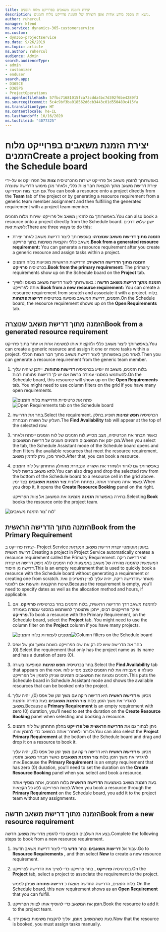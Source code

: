 ```yaml
---
title: יצירת הזמנת משאבים בפרוייקט מלוח הזמנים
description: נושא זה מספק מידע אודות אופן היצירה של הזמנת פרוייקט מלוח הזמנים.
author: ruhercul
manager: kfend
ms.service: dynamics-365-customerservice
ms.custom:
- dyn365-projectservice
ms.date: 9/26/2019
ms.topic: article
ms.author: ruhercul
audience: Admin
search.audienceType:
- admin
- customizer
- enduser
search.app:
- D365CE
- D365PS
- ProjectOperations
ms.openlocfilehash: 57fbc71681015fca73cdda4bc7d392f6be4289f3
ms.sourcegitcommit: 5c4c9bf3ba018562d6cb3443c01d550489c415fa
ms.translationtype: HT
ms.contentlocale: he-IL
ms.lasthandoff: 10/16/2020
ms.locfileid: "4077325"
---
```

# <a name="create-a-project-booking-from-the-schedule-board"></a><span data-ttu-id="32b8a-103">יצירת הזמנת משאבים בפרוייקט מלוח הזמנים</span><span class="sxs-lookup"><span data-stu-id="32b8a-103">Create a project booking from the Schedule board</span></span>

<span data-ttu-id="32b8a-104">באפשרותך להזמין משאב אל פרוייקט ישירות מהכרטיסיה **צוות** של הפרוייקט או על-ידי יצירת דרישת משאב מתוך הקצאת חבר צוות כללי, ולאחר מכן מימוש הדרישה שנוצרה עם חבר צוות הפרוייקט.</span><span class="sxs-lookup"><span data-stu-id="32b8a-104">You can book a resource onto a project directly from the **Team** tab of the project or by generating a resource requirement from a generic team member assignment and then fulfilling the generated requirement with a project team member.</span></span>

<span data-ttu-id="32b8a-105">באפשרותך גם להזמין משאב אל פרוייקט ישירות מלוח הזמנים.</span><span class="sxs-lookup"><span data-stu-id="32b8a-105">You can also book a resource onto a project directly from the Schedule board.</span></span> <span data-ttu-id="32b8a-106">ישנן שלוש דרכים לעשות זאת:</span><span class="sxs-lookup"><span data-stu-id="32b8a-106">There are three ways to do this:</span></span>

- <span data-ttu-id="32b8a-107">**הזמנה מתוך דרישת משאב שנוצרה:** באפשרותך ליצור דרישת משאב לאחר יצירת משאב כללי והקצאת משימות בתוך פרוייקט.</span><span class="sxs-lookup"><span data-stu-id="32b8a-107">**Book from a generated resource requirement:** You can generate a resource requirement after you create a generic resource and assign tasks within a project.</span></span>

- <span data-ttu-id="32b8a-108">**הזמנה מתוך הדרישה הראשית:** הדרישות הראשיות מופיעות בלוח הזמנים בכרטיסיה **פרוייקט**.</span><span class="sxs-lookup"><span data-stu-id="32b8a-108">**Book from the primary requirement:** The primary requirements show up on the Schedule board on the **Project** tab.</span></span> 

- <span data-ttu-id="32b8a-109">**הזמנה מתוך דרישת משאב חדשה** : באפשרותך ליצור דרישת משאב מאפס ולשייך אותה לפרוייקט.</span><span class="sxs-lookup"><span data-stu-id="32b8a-109">**Book from a new resource requirement:** You can create a resource requirement from scratch and associate it with a project.</span></span> <span data-ttu-id="32b8a-110">בלוח הזמנים, דרישת המשאב מופיעה בכרטיסיה **דרישות פתוחות**.</span><span class="sxs-lookup"><span data-stu-id="32b8a-110">On the Schedule board, the resource requirement shows up on the **Open Requirements** tab.</span></span>

## <a name="book-from-a-generated-resource-requirement"></a><span data-ttu-id="32b8a-111">הזמנה מתוך דרישת משאב שנוצרה</span><span class="sxs-lookup"><span data-stu-id="32b8a-111">Book from a generated resource requirement</span></span>

<span data-ttu-id="32b8a-112">באפשרותך ליצור משאב כללי ולהקצות אותו למשימה אחת או יותר בתוך פרוייקט.</span><span class="sxs-lookup"><span data-stu-id="32b8a-112">You can create a generic resource and assign it one or more tasks within a project.</span></span> <span data-ttu-id="32b8a-113">לאחר מכן באפשרותך ליצור דרישת משאב מתוך חבר הצוות הכללי.</span><span class="sxs-lookup"><span data-stu-id="32b8a-113">Then you can generate a resource requirement from the generic team member.</span></span> 

1.  <span data-ttu-id="32b8a-114">בלוח הזמנים, משאב זה יופיע בכרטיסיה **דרישות פתוחות**. ייתכן שיהיה עליך להשתמש במסנני עמודה ברשת אם יש לך דרישות פתוחות רבות.</span><span class="sxs-lookup"><span data-stu-id="32b8a-114">On the Schedule board, this resource will show up on the **Open Requirements** tab. You might need to use column filters on the grid if you have many open requirements.</span></span> 

    <span data-ttu-id="32b8a-115">![פתח את כרטיסיית הדרישות בלוח הזמנים](media/FAQ-Project-Booking-Schedule-Board-1.png "צילום מסך של טבלת הזמנות והקצאות")</span><span class="sxs-lookup"><span data-stu-id="32b8a-115">![Open Requirements tab on the Schedule board](media/FAQ-Project-Booking-Schedule-Board-1.png "Screenshot of bookings and assignments table")</span></span>

2. <span data-ttu-id="32b8a-116">בחר את הדרישה.</span><span class="sxs-lookup"><span data-stu-id="32b8a-116">Select the requirement.</span></span> <span data-ttu-id="32b8a-117">הכרטיסיה **חפש זמינות** תופיע בחלק העליון של השורה הנבחרת.</span><span class="sxs-lookup"><span data-stu-id="32b8a-117">The **Find Availability** tab will appear at the top of the selected row.</span></span>
 
3. <span data-ttu-id="32b8a-118">כאשר תבחר את הכרטיסיה, מצב מסייע לוח הזמנים של לוח הזמנים ייפתח ולאחר מכן יסנן את המשאבים הזמינים העונים על דרישת המשאבים.</span><span class="sxs-lookup"><span data-stu-id="32b8a-118">When you select the tab, the Schedule Assistant mode of the Schedule board opens and then filters the available resources that meet the resource requirement.</span></span> <span data-ttu-id="32b8a-119">לאחר מכן, ניתן להזמין משאב.</span><span class="sxs-lookup"><span data-stu-id="32b8a-119">After that, you can book a resource.</span></span>

4. <span data-ttu-id="32b8a-120">באפשרותך גם לגרור ולשחרר את השורה הנבחרת מהחלק התחתון של לוח הזמנים לתא משאב ברשת לעיל.</span><span class="sxs-lookup"><span data-stu-id="32b8a-120">You can also drag and drop the selected row from the bottom of the Schedule board to a resource cell in the grid above.</span></span> <span data-ttu-id="32b8a-121">כאשר אתה משחרר אותה, נפתחת חלונית **צור הזמנת משאבים** בצד ימין.</span><span class="sxs-lookup"><span data-stu-id="32b8a-121">When you drop it, it opens the **Create Resource Booking** panel on the right.</span></span>

    <span data-ttu-id="32b8a-122">בחירה באפשרות **הזמנה** מזמינה את המשאב אל צוות הפרוייקט.</span><span class="sxs-lookup"><span data-stu-id="32b8a-122">Selecting **Book** books the resource onto the project team.</span></span>

![לוח 'צור הזמנת משאבים'](media/FAQ-Project-Booking-Schedule-Board-6.png "")
 

## <a name="book-from-the-primary-requirement"></a><span data-ttu-id="32b8a-124">הזמנה מתוך הדרישה הראשית</span><span class="sxs-lookup"><span data-stu-id="32b8a-124">Book from the Primary Requirement</span></span>

<span data-ttu-id="32b8a-125">יצירת פרוייקט ב- Project Service באופן אוטומטי יוצרת דרישת משאב הנקראת דרישה ראשית.</span><span class="sxs-lookup"><span data-stu-id="32b8a-125">Creating a project in Project Service automatically creates a resource requirement called the Primary Requirement.</span></span> <span data-ttu-id="32b8a-126">זוהי דרישה ריקה המשמשת להזמנה מהירה של משאב באמצעות לוח הזמנים ללא ניפוק דרישה או יצירת דרישה מן היסוד.</span><span class="sxs-lookup"><span data-stu-id="32b8a-126">This is an empty requirement that is used to quickly book a resource with the Schedule board without generating a requirement or creating one from scratch.</span></span> <span data-ttu-id="32b8a-127">מאחר שהדרישה ריקה, יהיה עליך לציין תאריכים ואת שיטת ההקצאה והשעות אם רלוונטי.</span><span class="sxs-lookup"><span data-stu-id="32b8a-127">Because the requirement is empty, you’ll need to specify dates as well as the allocation method and hours, if applicable.</span></span> 

1. <span data-ttu-id="32b8a-128">להזמנת משאב דרך הדרישה הראשית, בלוח הזמנים בחר בכרטיסיה **פרוייקט**. אם יש לך פרוייקטים רבים, ייתכן שתצטרך להשתמש במסנני עמודה בעמודה **פרוייקט**.</span><span class="sxs-lookup"><span data-stu-id="32b8a-128">To book a resource with the Primary Requirement, on the Schedule board, select the **Project** tab. You might need to use the column filter on the **Project** column if you have many projects.</span></span>

   <span data-ttu-id="32b8a-129">![מסננים לעמודות בלוח הזמנים](media/FAQ-Project-Booking-Schedule-Board-2.png "צילום מסך של טבלת הזמנות והקצאות")</span><span class="sxs-lookup"><span data-stu-id="32b8a-129">![Column filters on the Schedule board](media/FAQ-Project-Booking-Schedule-Board-2.png "Screenshot of bookings and assignments table")</span></span>

2. <span data-ttu-id="32b8a-130">בחר את הדרישה שיש לה רק את שם הפרוייקט בשמה ומשך זמן של אפס (0).</span><span class="sxs-lookup"><span data-stu-id="32b8a-130">Select the requirement that only has the project name as its name and has a duration of zero (0).</span></span>

3. <span data-ttu-id="32b8a-131">בחר בכרטיסיה **חפש זמינות** המופיעה בשורה.</span><span class="sxs-lookup"><span data-stu-id="32b8a-131">Select the **Find Availability** tab that appears on the row.</span></span> <span data-ttu-id="32b8a-132">פעולה זו מעבירה את לוח הזמנים למצב מסייע לוח הזמנים ומציגה את המשאבים הזמינים שניתן להזמין אל הפרוייקט.</span><span class="sxs-lookup"><span data-stu-id="32b8a-132">This puts the Schedule board in Schedule Assistant mode and shows the available resources that can be booked onto the project.</span></span>

4. <span data-ttu-id="32b8a-133">מכיוון ש **דרישה ראשית** היא דרישה ריקה עם משך זמן של אפס (0), יהיה עליך להגדיר את משך הזמן בלוח **צור הזמנת משאבים** בעת בחירה והזמנת משאב.</span><span class="sxs-lookup"><span data-stu-id="32b8a-133">Because a **Primary Requirement** is an empty requirement with zero (0) duration, you’ll need to set the duration on the **Create Resource Booking** panel when selecting and booking a resource.</span></span>

5. <span data-ttu-id="32b8a-134">ניתן לבחור גם את **הדרישה הראשית של פרוייקט** בחלק התחתון של לוח הזמנים ולגרור ולשחרר אותה במשאב כדי להזמין אותו.</span><span class="sxs-lookup"><span data-stu-id="32b8a-134">You can also select the **Project Primary Requirement** at the bottom of the Schedule board and drag and drop it on a resource to book it.</span></span>
 
    <span data-ttu-id="32b8a-135">מכיוון ש **דרישה ראשית** היא דרישה ריקה עם משך זמן של אפס (0), יהיה עליך להגדיר את משך הזמן בלוח **צור הזמנת משאבים** כאשר תבחר משאב ותזמין אותו.</span><span class="sxs-lookup"><span data-stu-id="32b8a-135">Because the **Primary Requirement** is an empty requirement that has zero (0) duration, you’ll need to set the duration on the **Create Resource Booking** panel when you select and book a resource.</span></span>
 
    <span data-ttu-id="32b8a-136">בעת הזמנת משאב באמצעות **הדרישה הראשית** בלוח הזמנים, אתה מוסיף אותה לצוות הפרוייקט ללא כל הקצאות.</span><span class="sxs-lookup"><span data-stu-id="32b8a-136">When you book a resource through the **Primary Requirement** on the Schedule board, you add it to the project team without any assignments.</span></span>
 
## <a name="book-from-a-new-resource-requirement"></a><span data-ttu-id="32b8a-137">הזמנה מתוך דרישת משאב חדשה</span><span class="sxs-lookup"><span data-stu-id="32b8a-137">Book from a new resource requirement</span></span>
<span data-ttu-id="32b8a-138">בצע את השלבים הבאים כדי להזמין מדרישת משאב חדשה.</span><span class="sxs-lookup"><span data-stu-id="32b8a-138">Complete the following steps to book from a new resource requirement.</span></span> 

1. <span data-ttu-id="32b8a-139">עבור אל **דרישות משאבים** ובחר **חדש** כדי ליצור דרישת משאב חדשה.</span><span class="sxs-lookup"><span data-stu-id="32b8a-139">Go to **Resource Requirements** , and then select **New** to create a new resource requirement.</span></span>

2. <span data-ttu-id="32b8a-140">בכרטיסיה **פרוייקט** , בחר פרוייקט כדי לשייך את הדרישה לפרוייקט.</span><span class="sxs-lookup"><span data-stu-id="32b8a-140">On the **Project** tab, select a project to associate the requirement to the project.</span></span>
 
    <span data-ttu-id="32b8a-141">בלוח הזמנים, הדרישה החדשה מוצגת כ **דרישה פתוחה** שניתן לממש.</span><span class="sxs-lookup"><span data-stu-id="32b8a-141">On the Schedule board, this new requirement shows as an **Open Requirement** that you can fulfill.</span></span>

3. <span data-ttu-id="32b8a-142">הזמן את המשאב כדי להוסיף אותו לצוות הפרוייקט.</span><span class="sxs-lookup"><span data-stu-id="32b8a-142">Book the resource to add it to the project team.</span></span>

4. <span data-ttu-id="32b8a-143">כעת כשהמשאב מוזמן, עליך להקצות משימות באופן ידני.</span><span class="sxs-lookup"><span data-stu-id="32b8a-143">Now that the resource is booked, you must assign tasks manually.</span></span>

